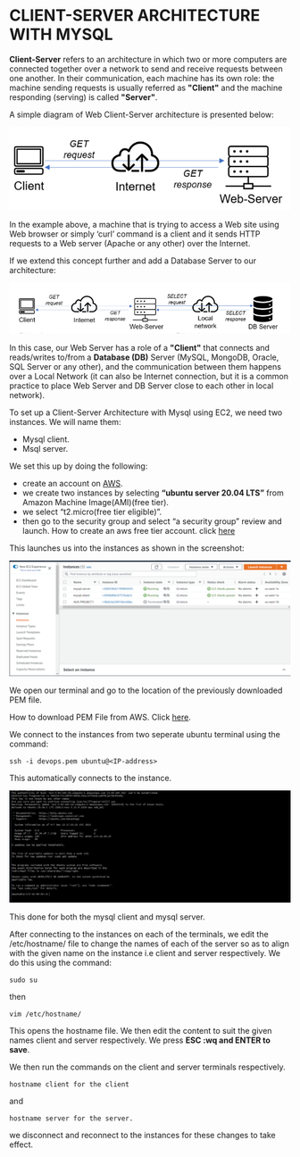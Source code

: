 # CLIENT-SERVER ARCHITECTURE WITH MYSQL

**Client-Server** refers to an architecture in which two or more computers are connected together over a network to send and receive requests between one another. In their communication, each machine has its own role: the machine sending requests is usually referred as **"Client"** and the machine responding (serving) is called **"Server"**.

A simple diagram of Web Client-Server architecture is presented below:

![alt text](images/5.1.png)

In the example above, a machine that is trying to access a Web site using Web browser or simply ‘curl’ command is a client and it sends HTTP requests to a Web server (Apache or any other) over the Internet.

If we extend this concept further and add a Database Server to our architecture:

![alt text](images/5.2.png)

In this case, our Web Server has a role of a **"Client"** that connects and reads/writes to/from a **Database (DB)** Server (MySQL, MongoDB, Oracle, SQL Server or any other), and the communication between them happens over a Local Network (it can also be Internet connection, but it is a common practice to place Web Server and DB Server close to each other in local network).

To set up a Client-Server Architecture with Mysql using EC2, we need two instances. We will name them:

- Mysql client.
- Msql server.

We set this up by doing the following:

- create an account on [AWS](https://aws.amazon.com/).
- we create two instances by selecting **“ubuntu server 20.04 LTS”** from Amazon Machine Image(AMI)(free tier).
- we select “t2.micro(free tier eligible)”.
- then go to the security group and select “a security group” review and launch.
How to create an aws free tier account. click [here](https://www.youtube.com/watch?v=xxKuB9kJoYM&list=PLtPuNR8I4TvkwU7Zu0l0G_uwtSUXLckvh&index=8)

This launches us into the instances as shown in the screenshot:

![alt text](images/5.3.png)

We open our terminal and go to the location of the previously downloaded PEM file.

How to download PEM File from AWS. Click [here](https://intellipaat.com/community/52119/how-to-download-a-pem-file-from-aws).

We connect to the instances from two seperate ubuntu terminal using the command:
```
ssh -i devops.pem ubuntu@<IP-address>
```
This automatically connects to the instance.

![alt text](images/5.4.png)

This done for both the mysql client and mysql server.

After connecting to the instances on each of the terminals, we edit the /etc/hostname/ file to change the names of each of the server so as to align with the given name on the instance i.e client and server respectively. We do this using the command:
```
sudo su
```
then
```
vim /etc/hostname/
```
This opens the hostname file. We then edit the content to suit the given names client and server respectively. We press **ESC :wq and ENTER to save**.

We then run the commands on the client and server terminals respectively.
```
hostname client for the client
```
and
```
hostname server for the server.
```
we disconnect and reconnect to the instances for these changes to take effect.
